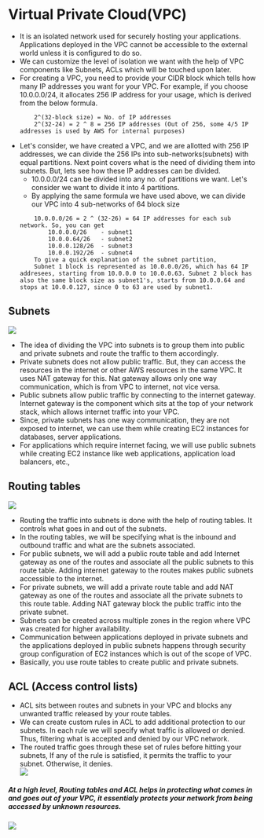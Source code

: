  # Virtual Private Cloud(VPC)
 - It is an isolated network used for securely hosting your applications. Applications deployed in the VPC cannot be accessible to the external world unless it is configured to do so. 
 - We can customize the level of isolation we want with the help of VPC components like Subnets, ACLs which will be touched upon later.
 - For creating a VPC, you need to provide your CIDR block which tells how many IP addresses you want for your VPC. For example, if you choose 10.0.0.0/24,  it allocates 256 IP address for your usage, which is derived from the below formula.
   ```
       2^(32-block size) = No. of IP addresses 
       2^(32-24) = 2 ^ 8 = 256 IP addresses (Out of 256, some 4/5 IP addresses is used by AWS for internal purposes)
   ``` 
 - Let's consider, we have created a VPC, and we are allotted with 256 IP addresses, we can divide the 256 IPs into sub-networks(subnets) with equal partitions. Next point covers what is the need of dividing them into subnets. But, lets see how these IP addresses can be divided.
   - 10.0.0.0/24 can be divided into any no. of partitions we want. Let's consider we want to divide it into 4 partitions.
   - By applying the same formula we have used above, we can divide our VPC into 4 sub-networks of 64 block size
    ```
        10.0.0.0/26 = 2 ^ (32-26) = 64 IP addresses for each sub network. So, you can get  
            10.0.0.0/26    - subnet1
            10.0.0.64/26   - subnet2
            10.0.0.128/26  - subnet3
            10.0.0.192/26  - subnet4
        To give a quick explanation of the subnet partition,
        Subnet 1 block is represented as 10.0.0.0/26, which has 64 IP addresees, starting from 10.0.0.0 to 10.0.0.63. Subnet 2 block has also the same block size as subnet1's, starts from 10.0.0.64 and stops at 10.0.0.127, since 0 to 63 are used by subnet1.                       
   ```
  ## Subnets
 <div align="left">
      <img src="/VPC.png"></img>
   </div> 

  - The idea of dividing the VPC into subnets is to group them into public and private subnets and route the traffic to them accordingly. 
  - Private subnets does not allow public traffic. But, they can access the resources in the internet or other AWS resources in the same VPC. It uses NAT gateway for this. Nat gateway allows only one way communication, which is from VPC to internet, not vice versa. 
  - Public subnets allow public traffic by connecting to the internet gateway. Internet gateway is the component which sits at the top of your network stack, which allows internet traffic into your VPC.
  - Since, private subnets has one way communication, they are not exposed to internet, we can use them while creating EC2 instances for databases, server applications.
  - For applications which require internet facing, we will use public subnets while creating EC2 instance like web applications, application load balancers, etc.,

## Routing tables
 <div align="left">
      <img src="/ROUTETABLE.png"></img>
   </div> 

 - Routing the traffic into subnets is done with the help of routing tables. It controls what goes in and out of the subnets. 
 -  In the routing tables, we will be specifying what is the inbound and outbound traffic and what are the subnets associated. 
 - For public subnets, we will add a public route table and add Internet gateway as one of the routes and associate all the public subnets to this route table. Adding internet gateway to the routes makes public subnets accessible to the internet. 
 - For private subnets, we will add a private route table and add NAT gateway as one of the routes and associate all the private subnets to this route table. Adding NAT gateway block the public traffic into the private subnet.    
 - Subnets can be created across multiple zones in the region where VPC was created for higher availability.  
 - Communication between applications deployed in private subnets and the applications deployed in public subnets happens through security group configuration of EC2 instances which is out of the scope of VPC. 
 - Basically, you use route tables to create public and private subnets.
 
 ## ACL (Access control lists)
- ACL sits between routes and subnets in your VPC and blocks any unwanted traffic released by your route tables. 
- We can create custom rules in ACL to add additional protection to our subnets.  In each rule we will specify what traffic is allowed or denied. Thus, filtering what is accepted and denied by our VPC network.
- The routed traffic goes through these set of rules before hitting your subnets, If any of the rule is satisfied, it permits the traffic to your subnet. Otherwise, it denies.
  <div align="left">
      <img src="/VPC2.PNG"></img>
 </div>

##### At a high level, Routing tables and ACL helps in protecting what comes in and goes out of your VPC, it essentialy protects your network from being accessed by unknown resources. 

  <div align="left">
      <img src="/VPC1.PNG"></img>
 </div>
